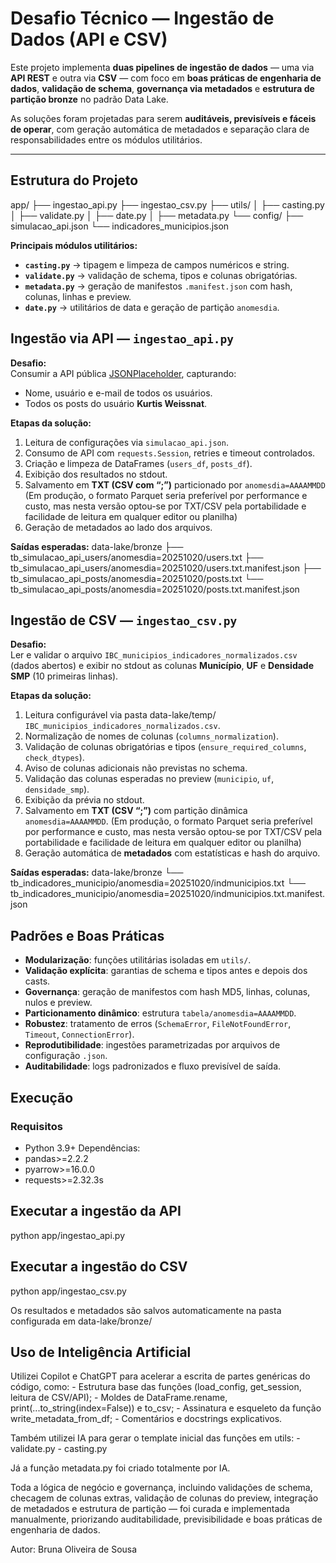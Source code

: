 # Desafio Técnico — Ingestão de Dados (API e CSV)

Este projeto implementa **duas pipelines de ingestão de dados** — uma via **API REST** e outra via **CSV** — com foco em **boas práticas de engenharia de dados**, **validação de schema**, **governança via metadados** e **estrutura de partição bronze** no padrão Data Lake.

As soluções foram projetadas para serem **auditáveis, previsíveis e fáceis de operar**, com geração automática de metadados e separação clara de responsabilidades entre os módulos utilitários.

---

## Estrutura do Projeto

app/
├── ingestao_api.py
├── ingestao_csv.py
├── utils/
│ ├── casting.py
│ ├── validate.py
│ ├── date.py
│ ├── metadata.py
└── config/
├── simulacao_api.json
└── indicadores_municipios.json

**Principais módulos utilitários:**
- **`casting.py`** → tipagem e limpeza de campos numéricos e string.  
- **`validate.py`** → validação de schema, tipos e colunas obrigatórias.  
- **`metadata.py`** → geração de manifestos `.manifest.json` com hash, colunas, linhas e preview.  
- **`date.py`** → utilitários de data e geração de partição `anomesdia`.

## Ingestão via API — `ingestao_api.py`

**Desafio:**  
Consumir a API pública [JSONPlaceholder](https://jsonplaceholder.typicode.com), capturando:
- Nome, usuário e e-mail de todos os usuários.  
- Todos os posts do usuário **Kurtis Weissnat**.

**Etapas da solução:**
1. Leitura de configurações via `simulacao_api.json`.  
2. Consumo de API com `requests.Session`, retries e timeout controlados.  
3. Criação e limpeza de DataFrames (`users_df`, `posts_df`).  
4. Exibição dos resultados no stdout.  
5. Salvamento em **TXT (CSV com “;”)** particionado por `anomesdia=AAAAMMDD` (Em produção, o formato Parquet seria preferível por performance e custo, mas nesta versão optou-se por TXT/CSV pela portabilidade e facilidade de leitura em qualquer editor ou planilha)
6. Geração de metadados ao lado dos arquivos.

**Saídas esperadas:**
data-lake/bronze
├── tb_simulacao_api_users/anomesdia=20251020/users.txt
├── tb_simulacao_api_users/anomesdia=20251020/users.txt.manifest.json
├── tb_simulacao_api_posts/anomesdia=20251020/posts.txt
└── tb_simulacao_api_posts/anomesdia=20251020/posts.txt.manifest.json

## Ingestão de CSV — `ingestao_csv.py`

**Desafio:**  
Ler e validar o arquivo `IBC_municipios_indicadores_normalizados.csv` (dados abertos) e exibir no stdout as colunas **Município**, **UF** e **Densidade SMP** (10 primeiras linhas).

**Etapas da solução:**
1. Leitura configurável via pasta data-lake/temp/ `IBC_municipios_indicadores_normalizados.csv`.  
2. Normalização de nomes de colunas (`columns_normalization`).  
3. Validação de colunas obrigatórias e tipos (`ensure_required_columns`, `check_dtypes`).  
4. Aviso de colunas adicionais não previstas no schema.  
5. Validação das colunas esperadas no preview (`municipio`, `uf`, `densidade_smp`).  
6. Exibição da prévia no stdout.  
7. Salvamento em **TXT (CSV “;”)** com partição dinâmica `anomesdia=AAAAMMDD`. (Em produção, o formato Parquet seria preferível por performance e custo, mas nesta versão optou-se por TXT/CSV pela portabilidade e facilidade de leitura em qualquer editor ou planilha) 
8. Geração automática de **metadados**  com estatísticas e hash do arquivo.

**Saídas esperadas:**
data-lake/bronze
└── tb_indicadores_municipio/anomesdia=20251020/indmunicipios.txt
└── tb_indicadores_municipio/anomesdia=20251020/indmunicipios.txt.manifest.json

## Padrões e Boas Práticas

- **Modularização**: funções utilitárias isoladas em `utils/`.  
- **Validação explícita**: garantias de schema e tipos antes e depois dos casts.  
- **Governança**: geração de manifestos com hash MD5, linhas, colunas, nulos e preview.  
- **Particionamento dinâmico**: estrutura `tabela/anomesdia=AAAAMMDD`.  
- **Robustez**: tratamento de erros (`SchemaError`, `FileNotFoundError`, `Timeout`, `ConnectionError`).  
- **Reprodutibilidade**: ingestões parametrizadas por arquivos de configuração `.json`.  
- **Auditabilidade**: logs padronizados e fluxo previsível de saída.  

##  Execução

### Requisitos
- Python 3.9+
Dependências:
- pandas>=2.2.2
- pyarrow>=16.0.0
- requests>=2.32.3s

## Executar a ingestão da API
python app/ingestao_api.py

## Executar a ingestão do CSV
python app/ingestao_csv.py

Os resultados e metadados são salvos automaticamente na pasta configurada em data-lake/bronze/

## Uso de Inteligência Artificial

Utilizei Copilot e ChatGPT para acelerar a escrita de partes genéricas do código, como:
	- Estrutura base das funções (load_config, get_session, leitura de CSV/API);
	- Moldes de DataFrame.rename, print(...to_string(index=False)) e to_csv;
	- Assinatura e esqueleto da função write_metadata_from_df;
	- Comentários e docstrings explicativos.

Também utilizei IA para gerar o template inicial das funções em utils:
	- validate.py
	- casting.py

 Já a função metadata.py foi criado totalmente por IA.

Toda a lógica de negócio e governança, incluindo validações de schema, checagem de colunas extras, validação de colunas do preview, integração de metadados e estrutura de partição — foi curada e implementada manualmente, priorizando auditabilidade, previsibilidade e boas práticas de engenharia de dados.
 
Autor: Bruna Oliveira de Sousa